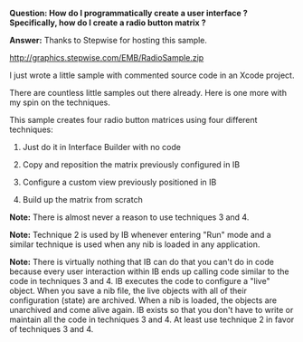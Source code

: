 **Question: How do I programmatically create a user interface ?  Specifically, how do I create a radio button matrix ?**

**Answer:**
Thanks to Stepwise for hosting this sample.

http://graphics.stepwise.com/EMB/RadioSample.zip

I just wrote a little sample with commented source code in an 
Xcode project.

There are countless little samples out there already.  Here is one more 
with my spin on the techniques.

This sample creates four radio button matrices using four different
techniques:

1) Just do it in Interface Builder with no code

2) Copy and reposition the matrix previously configured in IB

3) Configure a custom view previously positioned in IB

4) Build up the matrix from scratch

**Note:** There is almost never a reason to use techniques 3 and 4.

**Note:**  Technique 2 is used by IB whenever entering "Run" mode and a similar technique is used when any nib is loaded in any application.

**Note:**  There is virtually nothing that IB can do that you can't do in code because every user interaction within IB ends up calling code similar to the code in techniques 3 and 4.  IB executes the code to configure a "live" object.  When you save a nib file, the live objects with all of their configuration (state) are archived. When a nib is loaded, the objects are unarchived and come alive again. IB exists so that you don't have to write or maintain all the code in techniques 3 and 4.  At least use technique 2 in favor of techniques 3 and 4.
